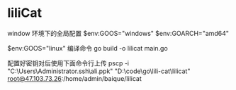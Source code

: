 # liliCat

window 环境下的全局配置
$env:GOOS="windows"
$env:GOARCH="amd64"

$env:GOOS="linux"
编译命令
go build -o lilicat main.go

配置好密钥对后使用下面命令行上传
pscp -i "C:\Users\Administrator\.ssh\ali.ppk" "D:\code\go\lili-cat\lilicat" root@47.103.73.26:/home/admin/baique/lilicat
